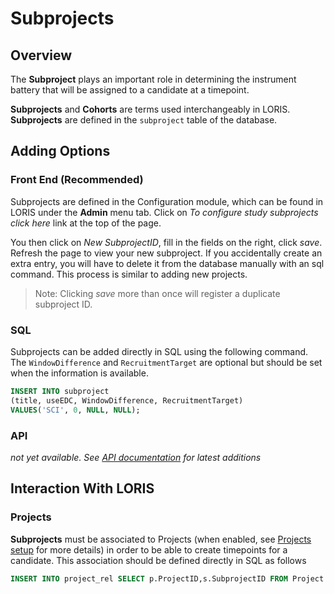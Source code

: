 # Subprojects

## Overview
The **Subproject** plays an important role in determining the instrument battery that will be assigned to a candidate at a timepoint.

**Subprojects** and **Cohorts** are terms used interchangeably in LORIS. **Subprojects** are defined in the `subproject` table of the database.


## Adding Options

### Front End (Recommended)
Subprojects are defined in the Configuration module, which can be found in LORIS under the **Admin** menu tab.  Click on _To configure study subprojects click here_ link at the top of the page.
  
   You then click on _New SubprojectID_, fill in the fields on the right, click _save_. Refresh the page to view your new subproject. If you accidentally create an extra entry, you will have to delete it from the database manually with an sql command.  This process is similar to adding new projects.
   
> Note: Clicking _save_ more than once will register a duplicate subproject ID.

### SQL
Subprojects can be added directly in SQL using the following command. The `WindowDifference` and `RecruitmentTarget` are optional but should be set when the information is available.

```sql
INSERT INTO subproject
(title, useEDC, WindowDifference, RecruitmentTarget)
VALUES('SCI', 0, NULL, NULL);
```


### API
 _not yet available. See [API documentation](../../../../API/) for latest additions_
 

## Interaction With LORIS

### Projects
**Subprojects** must be associated to Projects (when enabled, see [Projects setup](./Projects.md) for more details) in order to be able to create timepoints for a candidate. This association should be defined directly in SQL as follows

```sql 
INSERT INTO project_rel SELECT p.ProjectID,s.SubprojectID FROM Project p, subproject s WHERE p.Name="%PROJECT_NAME%" AND s.title IN ("%SUBPROJECT_1%", "%SUBPROJECT_2%", "%SUBPROJECT_3%");
```
